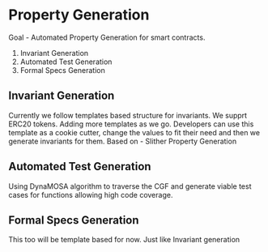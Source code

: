 # Property Generation
Goal - Automated Property Generation for smart contracts.
1. Invariant Generation
2. Automated Test Generation
3. Formal Specs Generation

## Invariant Generation
Currently we follow templates based structure for invariants. We supprt ERC20 tokens. Adding more templates as we go. Developers can use this template as a cookie cutter, change the values to fit their need and then we generate invariants for them.
  Based on - Slither Property Generation

## Automated Test Generation
Using DynaMOSA algorithm to traverse the CGF and generate viable test cases for functions allowing high code coverage.

## Formal Specs Generation
This too will be template based for now. Just like Invariant generation
